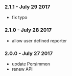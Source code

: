 ### 2.1.1 - July 29 2017
* fix typo

### 2.1.0 - July 28 2017
* allow user defined reporter

### 2.0.0 - July 27 2017
* update Persimmon
* renew API
